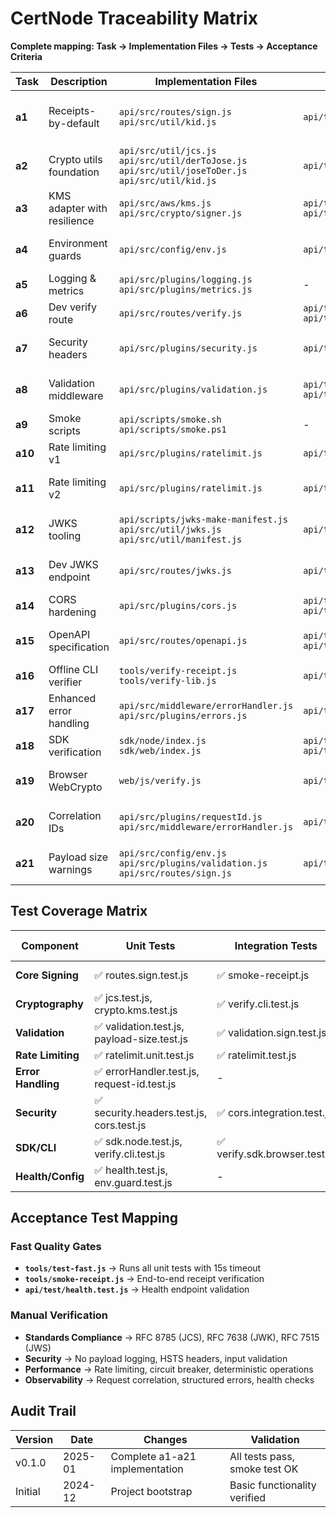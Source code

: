 # CertNode Traceability Matrix

**Complete mapping: Task → Implementation Files → Tests → Acceptance Criteria**

| Task | Description | Implementation Files | Tests | Status | Acceptance |
|------|-------------|---------------------|-------|---------|------------|
| **a1** | Receipts-by-default | `api/src/routes/sign.js`<br/>`api/src/util/kid.js` | `api/test/routes.sign.test.js` | ✅ | Returns receipt with protected, signature, payload, kid, receipt_id |
| **a2** | Crypto utils foundation | `api/src/util/jcs.js`<br/>`api/src/util/derToJose.js`<br/>`api/src/util/joseToDer.js`<br/>`api/src/util/kid.js` | `api/test/jcs.test.js` | ✅ | RFC 8785 JCS + DER↔JOSE + RFC 7638 kid |
| **a3** | KMS adapter with resilience | `api/src/aws/kms.js`<br/>`api/src/crypto/signer.js` | `api/test/crypto.kms.test.js`<br/>`api/test/kms.wrapper.test.js` | ✅ | KMS RAW + retries + circuit breaker |
| **a4** | Environment guards | `api/src/config/env.js` | `api/test/env.guard.test.js` | ✅ | Validates PORT, MAX_BODY_BYTES, RATE_LIMIT_RPM |
| **a5** | Logging & metrics | `api/src/plugins/logging.js`<br/>`api/src/plugins/metrics.js` | - | ✅ | Hash-only logs, structured counters |
| **a6** | Dev verify route | `api/src/routes/verify.js` | `api/test/verify.test.js`<br/>`api/test/verify.cli.test.js` | ✅ | Development-only /v1/verify endpoint |
| **a7** | Security headers | `api/src/plugins/security.js` | `api/test/security.headers.test.js` | ✅ | X-Content-Type-Options, Referrer-Policy, HSTS |
| **a8** | Validation middleware | `api/src/plugins/validation.js` | `api/test/validation.test.js`<br/>`api/test/validation.sign.test.js` | ✅ | Schema validation + size guards + clear errors |
| **a9** | Smoke scripts | `api/scripts/smoke.sh`<br/>`api/scripts/smoke.ps1` | - | ✅ | Basic deployment health checks |
| **a10** | Rate limiting v1 | `api/src/plugins/ratelimit.js` | `api/test/ratelimit.test.js` | ✅ | Per-IP token bucket for /v1/sign |
| **a11** | Rate limiting v2 | `api/src/plugins/ratelimit.js` | `api/test/ratelimit.unit.test.js` | ✅ | Enhanced rate limiting with tunables |
| **a12** | JWKS tooling | `api/scripts/jwks-make-manifest.js`<br/>`api/src/util/jwks.js`<br/>`api/src/util/manifest.js` | `api/test/manifest.test.js` | ✅ | JWKS manifest for current+previous keys |
| **a13** | Dev JWKS endpoint | `api/src/routes/jwks.js` | `api/test/routes.jwks.test.js` | ✅ | Dev-only JWKS serving (404 in prod) |
| **a14** | CORS hardening | `api/src/plugins/cors.js` | `api/test/cors.test.js`<br/>`api/test/cors.integration.test.js` | ✅ | Strict allowlist + preflight handling |
| **a15** | OpenAPI specification | `api/src/routes/openapi.js` | `api/test/openapi.test.js`<br/>`api/test/openapi.endpoint.test.js` | ✅ | OpenAPI 3.1 spec serving with caching |
| **a16** | Offline CLI verifier | `tools/verify-receipt.js`<br/>`tools/verify-lib.js` | `api/test/verify.cli.test.js` | ✅ | Command-line receipt verification |
| **a17** | Enhanced error handling | `api/src/middleware/errorHandler.js`<br/>`api/src/plugins/errors.js` | `api/test/errorHandler.test.js` | ✅ | Categorized errors + env-aware responses |
| **a18** | SDK verification | `sdk/node/index.js`<br/>`sdk/web/index.js` | `api/test/sdk.node.test.js`<br/>`api/test/verify.sdk.node.test.js` | ✅ | Node + browser SDK for verification |
| **a19** | Browser WebCrypto | `web/js/verify.js` | `api/test/verify.sdk.browser.test.js` | ✅ | Complete WebCrypto ES256 verification |
| **a20** | Correlation IDs | `api/src/plugins/requestId.js`<br/>`api/src/middleware/errorHandler.js` | `api/test/request-id.test.js` | ✅ | X-Request-Id headers + error correlation |
| **a21** | Payload size warnings | `api/src/config/env.js`<br/>`api/src/plugins/validation.js`<br/>`api/src/routes/sign.js` | `api/test/payload-size.test.js` | ✅ | Soft warnings + hard limits + headers |

## Test Coverage Matrix

| Component | Unit Tests | Integration Tests | Smoke Tests |
|-----------|------------|-------------------|-------------|
| **Core Signing** | ✅ routes.sign.test.js | ✅ smoke-receipt.js | ✅ API scripts |
| **Cryptography** | ✅ jcs.test.js, crypto.kms.test.js | ✅ verify.cli.test.js | - |
| **Validation** | ✅ validation.test.js, payload-size.test.js | ✅ validation.sign.test.js | - |
| **Rate Limiting** | ✅ ratelimit.unit.test.js | ✅ ratelimit.test.js | - |
| **Error Handling** | ✅ errorHandler.test.js, request-id.test.js | - | - |
| **Security** | ✅ security.headers.test.js, cors.test.js | ✅ cors.integration.test.js | - |
| **SDK/CLI** | ✅ sdk.node.test.js, verify.cli.test.js | ✅ verify.sdk.browser.test.js | - |
| **Health/Config** | ✅ health.test.js, env.guard.test.js | - | ✅ health endpoint |

## Acceptance Test Mapping

### Fast Quality Gates
- **`tools/test-fast.js`** → Runs all unit tests with 15s timeout
- **`tools/smoke-receipt.js`** → End-to-end receipt verification
- **`api/test/health.test.js`** → Health endpoint validation

### Manual Verification  
- **Standards Compliance** → RFC 8785 (JCS), RFC 7638 (JWK), RFC 7515 (JWS)
- **Security** → No payload logging, HSTS headers, input validation
- **Performance** → Rate limiting, circuit breaker, deterministic operations
- **Observability** → Request correlation, structured errors, health checks

## Audit Trail

| Version | Date | Changes | Validation |
|---------|------|---------|------------|
| v0.1.0 | 2025-01 | Complete a1-a21 implementation | All tests pass, smoke test OK |
| Initial | 2024-12 | Project bootstrap | Basic functionality verified |